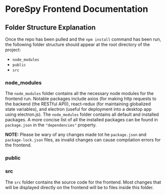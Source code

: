 # PoreSpy Frontend Documentation


## Folder Structure Explanation

Once the repo has been pulled and the `npm install` command has been run, the following folder structure should appear at the root directory of the project:

- `node_modules`
- `public`
- `src`


### node_modules

The `node_modules` folder contains all the necessary node modules for the frontend run. Notable packages include axios (for making http requests to the backend (the RESTful API)), react-redux (for maintaining globalized state variables), and electron (useful for deployment into a desktop app using electron.js). The `node_modules` folder contains all default and installed packages. A more concise list of all the installed packages can be found in `package.json` in the `"dependencies"` property. 

**NOTE:** Please be wary of any changes made tot he `package.json` and `package-lock.json` files, as invalid changes can cause compilation errors for the frontend.


### public



### src

The `src` folder contains the source code for the frontend. Most changes that will be displayed directly on the frontend will be to files inside this folder.


